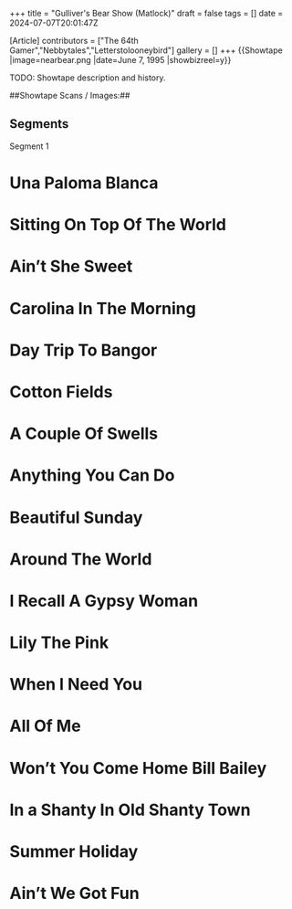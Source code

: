 +++
title = "Gulliver's Bear Show (Matlock)"
draft = false
tags = []
date = 2024-07-07T20:01:47Z

[Article]
contributors = ["The 64th Gamer","Nebbytales","Letterstolooneybird"]
gallery = []
+++
{{Showtape
|image=nearbear.png
|date=June 7, 1995
|showbizreel=y}} 

TODO: Showtape description and history.

##Showtape Scans / Images:##


## Segments ##
Segment 1

# Una Paloma Blanca
# Sitting On Top Of The World
# Ain’t She Sweet
# Carolina In The Morning
# Day Trip To Bangor
# Cotton Fields
# A Couple Of Swells
# Anything You Can Do
# Beautiful Sunday 
# Around The World
# I Recall A Gypsy Woman 
# Lily The Pink
# When I Need You 
# All Of Me
# Won’t You Come Home Bill Bailey
# In a Shanty In Old Shanty Town 
# Summer Holiday
# Ain’t We Got Fun